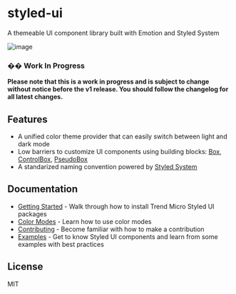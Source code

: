 # styled-ui

A themeable UI component library built with Emotion and Styled System

![image](https://user-images.githubusercontent.com/447801/82400545-254a1d80-9a8a-11ea-8ced-d5c22beedc99.png)

### �� Work In Progress

**Please note that this is a work in progress and is subject to change without notice before the v1 release. You should follow the changelog for all latest changes.**

## Features
* A unified color theme provider that can easily switch between light and dark mode
* Low barriers to customize UI components using building blocks: [Box](https://trendmicro-frontend.github.io/styled-ui/box), [ControlBox](https://trendmicro-frontend.github.io/styled-ui/controlbox), [PseudoBox](https://trendmicro-frontend.github.io/styled-ui/pseudobox)
* A standarized naming convention powered by [Styled System](https://styled-system.com/)

## Documentation
* [Getting Started](https://trendmicro-frontend.github.io/styled-ui/getting-started) - Walk through how to install Trend Micro Styled UI packages
* [Color Modes](https://trendmicro-frontend.github.io/styled-ui/color-modes) - Learn how to use color modes
* [Contributing](https://trendmicro-frontend.github.io/styled-ui/contributing) - Become familiar with how to make a contribution
* [Examples](https://trendmicro-frontend.github.io/styled-ui/) - Get to know Styled UI components and learn from some examples with best practices

## License
MIT

